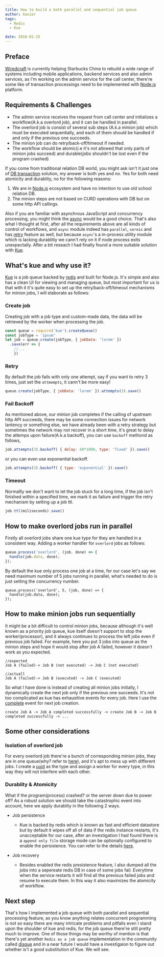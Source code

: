 ```yaml
---
title: How to build a both parallel and sequential job queue
author: Xavier
tags:
  - Redis
  - Kue

date: 2016-01-25
---
```


## Preface
[Wiredcraft](https://wiredcraft.com/) is currently helping Starbucks China to rebuild a wide range of systems including mobile applications, backend services and also admin services,
as I'm working on the admin service for the call center, there're some like of transaction processings need to be implemented with [Node.js](https://nodejs.org/en/) platform.
 
## Requirements & Challenges

* The admin service receives the request from call center and initializes a workflow(A.k.a overlord job), and it can be handled in parallel.
* The overlord job is consist of several sub steps (A.k.a minion job) which must be executed sequentially, and each of them should be handled if and only if the previous one succeeds.
* The minion job can do retry/back-off/timeout if needed. 
* The workflow should be atomic(i.e it's not allowed that only parts of minion jobs succeed) and durable(jobs shouldn't be lost even if the program crashed)

If you come from traditional relation DB world, you might ask isn't it just one of [DB transaction](https://en.wikipedia.org/wiki/Database_transaction) solution, my answer is both yes and no. Yes for both need atomicity and durablity, no for the following reasons: 

1. We are in [Node.js](https://nodejs.org/en/) ecosystem and have no intention to use old school relation DB.
2. The minion steps are not based on CURD operations with DB but on some http API callings.

Also if you are familiar with asynchrous JavaScript and concurrency processing, you might think the [async](https://github.com/caolan/async) would be a good choice. That's also what I thought at first, after all the requirements above are all kinds of control of workflows, and `async` module indeed has `parallel`, `sereis` and has [retry](https://github.com/caolan/async#retry) feature as well, but because `async`'s a in-process utility module which is lacking durablitiy we cann't rely on it if node process exits unexpectally. 
After a bit reseach I had finally found a more suitable solution with [Kue](https://github.com/Automattic/kue).

## What's kue and why use it?

[Kue](https://github.com/Automattic/kue) is a job queue backed by [redis](http://redis.io/) and built for Node.js. It's simple and also has a clean UI for viewing and managing queue, but most important for us is that with it it's quite easy to set up the retry/back-off/timeout mechanisms for minion jobs, I will elaborate as follows:
### Create job
Creating job with a job type and custom-made data, the data will be retrieved by the worker when processing the job.
```js
const queue = require('kue').createQueue()
const jobType = 'ipsum'
let job = queue.create(jobType, { jobData: 'lorem' })
  .save(err => {
    //...
    })
```

### Retry
By default the job fails with only one attempt, say if you want to retry 3 times, just set the `attmempts`, it cann't be more easy!
```js
queue.create(jobType, { jobData: 'lorem' }).attempts(3).save()
```

### Fail Backoff
As mentioned above, our minion job completes if the calling of upstream http API succeeds, there may be some connection issues for network lantency or something else,
we have already been with a retry strategy but sometimes the network may not recover in a short time, it's great to delay the attemps upon failure(A.k.a backoff), you can use `backoff` methond as follows,
```js
job.attempts(3).backoff( { delay: 60*1000, type: 'fixed' }).save()
```
or you can even use exponential backoff.
```js
job.attempts(3).backoff( { type: 'exponential' }).save()

```
### Timeout
Normallly we don't want to let the job stuck for a long time, if the job isn't finished within a specified time, we mark it as failure and trigger the retry mechanism by setting up a job ttl.
```js
job.ttl(miliseconds).save()

```

## How to make overlord jobs run in parallel
Firstly all overlord jobs share one kue type for they are handled in a consistent way. Adding a worker handler for `overlord` jobs as follows:
```js
queue.process('overlord', (job, done) => {
  handle(job.data, done);
});
```
By default the kue only process one job at a time, for our case let's say we need maximum number of 5 jobs running in parallel, what's needed to do is just setting the concurrency number.
```
queue.process('overlord', 5, (job, done) => {
  handle(job.data, done);
});
```

## How to make minion jobs run sequentially
It might be a bit difficult to control minion jobs, because although it's well known as a priority job queue, kue itself doesn't support to stop the worker(processor), and it always continues to process the left jobs even if previous job failed. For example, here you put 3 jobs into queue as the minion steps and hope it would stop after job A failed, however it doesn't work as you expected. 
```
//expected
Job A (failed)-> Job B (not executed) -> Job C (not executed)
```
```
//actuall
Job A (failed)-> Job B (executed) -> Job C (executed)
```
So what I have done is instead of creating all minion jobs initially, I dynamically create the next job only if the previous one succeeds. It's not too complicated as kue has exhausitive events for every job. Here I use the [complete](https://github.com/Automattic/kue/tree/master/examples#job-events) event for next job creation.
```
create Job A -> Job A completed successfully -> create Job B -> Job B completed successfully -> ...
```

## Some other considerations

### Isolation of overlord job
For every overlord job there're a bunch of corresponding minion jobs, they are in one queue(why? refer to [here](https://github.com/Automattic/kue/tree/master/examples#processing-jobs)), and it's apt to mess up with different jobs. I create a [uuid](https://en.wikipedia.org/wiki/Universally_unique_identifier) as the type and assign a worker for every type, in this way they will not interfere with each other.

### Durablity & Atomicity
What if the program(process) crashed? or the server down due to power off? As a robust solution we should take the catastrophic event into account, here we apply durablity in the following 2 ways.

* Job persistence

  * Kue is backed by redis which is known as fast and efficient datastore but by default it wipes off all of data if the redis instance restarts, it's unacceptable for our case, after an investigation I had found there is a `append only file` storage mode can be optionally configured to enable the persistence. You can refer to the details [here](http://redis.io/topics/persistence).

* Job recovery

  * Besides enabled the redis presistence feature, I also dumped all the jobs into a sepereate redis DB in case of some jobs fail. Everytime when the service restarts it will find all the previous failed jobs and resume to execute them. In this way it also maximizes the atomicity of workflow.

## Next step
That's how I implemented a job queue with both parallel and sequential processing feature, as you know anything relates concurrent programming is not so easy there are many intricate problems and pitfalls even I stand upon the shoulder of kue and redis, for the job queue there're still pretty much to improve. One of those things may be worthy of mention is that there's yet another `Redis as a job queue` implementation in the community called [disque](https://github.com/antirez/disque) and in a near future I would have a investigaion to figure out whether is't a good substitution of Kue. We will see. 

